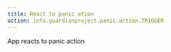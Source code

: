 ```yaml
---
title: React to panic ation
action: info.guardianproject.panic.action.TRIGGER
---
```

App reacts to panic action
